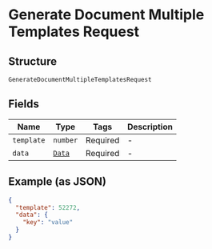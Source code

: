 
# Generate Document Multiple Templates Request

## Structure

`GenerateDocumentMultipleTemplatesRequest`

## Fields

| Name | Type | Tags | Description |
|  --- | --- | --- | --- |
| `template` | `number` | Required | - |
| `data` | [`Data`](/doc/models/data.md) | Required | - |

## Example (as JSON)

```json
{
  "template": 52272,
  "data": {
    "key": "value"
  }
}
```

